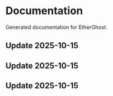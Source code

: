 # Documentation

Generated documentation for EtherGhost.

## Update 2025-10-15

## Update 2025-10-15

## Update 2025-10-15
